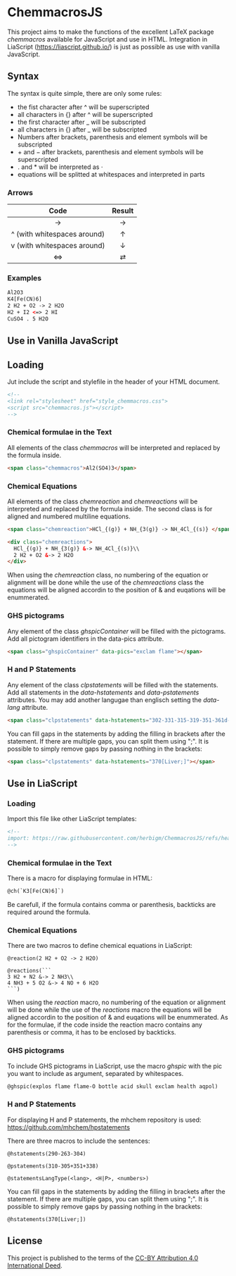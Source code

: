 <!--

author:  Dr. Marcus Herbig
email:   marcus.herbig@chemie.tu-freiberg.de

version: 0.1

comment: This is a plugin for including chemical fomulas into LiaScript. The syntax is similar to the LaTeX package chemmacros.

link:      style_chemmacros.css

script:    chemmacros.js

@ch
<script run-once modify="false">
function chemmacros() {
  if (!window.interpretChemmacros) {
    setTimeout(chemmacros, 100)
    return
  }
    send.lia("HTML: " +interpretChemmacros('@0'))
}
chemmacros()
"LIA: wait"
</script>
@end

@reaction
<script run-once modify="false">
function chemmacros() {
  if (!window.interpretChemmacros) {
    setTimeout(chemmacros, 100)
    return
  }
    send.lia("HTML: <div class=\"chemreaction\">" +interpretChemmacros('@0') + "</div>")
}
chemmacros()
"LIA: wait"
</script>
@end

@reactions
<script run-once modify="false">
function chemmacros() {
  if (!window.interpretChemmacros) {
    setTimeout(chemmacros, 100)
    return
  }
    send.lia("HTML: " +formatReactions(`@'0`))
}
chemmacros()
"LIA: wait"
</script>
@end

@ghspic
<script run-once modify="false">
function ghspic() {
  if (!window.formatPicsLiaScript) {
    setTimeout(ghspic, 100)
    return
  }
  send.lia("LIASCRIPT: " + formatPicsLiaScript('@0'));
}
ghspic()
"LIA: wait"
</script> 
@end

@signalword: <div class="signalword">@0</div>

@statementsLangType
<script run-once modify="false">
async function hpstatements() {
  if (!window.formatStatements) {
    setTimeout(hpstatements, 100)
    return
  }
  send.lia("HTML: " + await formatStatements('@0', '@1', `@'2`))
}
hpstatements()
"LIA: wait"
</script>
@end

@hstatements
  @statementsLangType(en, H, @'0)
@end

@pstatements
  @statementsLangType(en, P, @'0)
@end
-->

# ChemmacrosJS
This project aims to make the functions of the excellent LaTeX package *chemmacros* available for JavaScript and use in HTML. Integration in LiaScript (https://liascript.github.io/) is just as possible as use with vanilla JavaScript.

## Syntax
The syntax is quite simple, there are only some rules:

* the fist character after ^ will be superscripted
* all characters in {} after ^ will be superscripted
* the first character after _ will be subscripted
* all characters in {} after _ will be subscripted
* Numbers after brackets, parenthesis and element symbols will be subscripted
* &plus; and &minus; after brackets, parenthesis and element symbols will be superscripted
* . and * will be interpreted as &middot;
* equations will be splitted at whitespaces and interpreted in parts

### Arrows
| Code | Result |
|:---:|:---:|
| -> | &srarr; |
| ^ (with whitespaces around) | &uparrow; |
| v (with whitespaces around) | &downarrow; |
| <=> | &rlarr; |

### Examples
```html
Al2O3
K4[Fe(CN)6]
2 H2 + O2 -> 2 H2O
H2 + I2 <=> 2 HI
CuSO4 . 5 H2O
```

## Use in Vanilla JavaScript

## Loading
Jut include the script and stylefile in the header of your HTML document.

```html
<!--
<link rel="stylesheet" href="style_chemmacros.css">
<script src="chemmacros.js"></script>
-->
```

### Chemical formulae in the Text
All elements of the class *chemmacros* will be interpreted and replaced by the formula inside.

```html
<span class="chemmacros">Al2(SO4)3</span>
```

### Chemical Equations
All elements of the class *chemreaction* and *chemreactions* will be interpreted and replaced by the formula inside. The second class is for aligned and numbered multiline equations.

```html
<span class="chemreaction">HCl_{(g)} + NH_{3(g)} -> NH_4Cl_{(s)} </span>

<div class="chemreactions">
  HCl_{(g)} + NH_{3(g)} &-> NH_4Cl_{(s)}\\
  2 H2 + O2 &-> 2 H2O
</div>
```

When using the *chemreaction* class, no numbering of the equation or alignment will be done while the use of the *chemreactions* class the equations will be aligned accordin to the position of & and euqations will be enummerated.

### GHS pictograms
Any element of the class *ghspicContainer* will be filled with the pictograms. Add all pictogram identifiers in the data-pics attribute.
```html
<span class="ghspicContainer" data-pics="exclam flame"></span>
```

### H and P Statements
Any element of the class *clpstatements* will be filled with the statements. Add all statements in the *data-hstatements* and *data-pstatements* attributes. You may add another langugae than englisch setting the *data-lang* attribute. 

```html
<span class="clpstatements" data-hstatements="302​‐​331​‐​315​‐​319​‐​351​‐​361d​‐​336​‐​372​‐​412" data-pstatements="201​‐​273​‐​301+312+330​‐​302+352​‐​304+340+311​‐​308+313" data-lang="sv"></span>

```

You can fill gaps in the statements by adding the filling in brackets after the statement. If there are multiple gaps, you can split them using ";". It is possible to simply remove gaps by passing nothing in the brackets:

```html
<span class="clpstatements" data-hstatements="370[Liver;]"></span>

```

## Use in LiaScript

### Loading
Import this file like other LiaScript templates:

```html
<!--
import: https://raw.githubusercontent.com/herbigm/ChemmacrosJS/refs/heads/main/README.md
-->
```

### Chemical formulae in the Text
There is a macro for displaying formulae in HTML:

```html
@ch(`K3[Fe(CN)6]`)
```

Be carefull, if the formula contains comma or parenthesis, backticks are required around the formula.

### Chemical Equations
There are two macros to define chemical equations in LiaScript:

```
@reaction(2 H2 + O2 -> 2 H2O)

@reactions(```
3 H2 + N2 &-> 2 NH3\\
4 NH3 + 5 O2 &-> 4 NO + 6 H2O
```)

```

When using the *reaction* macro, no numbering of the equation or alignment will be done while the use of the *reactions* macro the equations will be aligned accordin to the position of & and euqations will be enummerated. As for the formulae, if the code inside the reaction macro contains any parenthesis or comma, it has to be enclosed by backticks. 

### GHS pictograms
To include GHS pictograms in LiaScript, use the macro *ghspic* with the pic you want to include as argument, separated by whitespaces.

```html
@ghspic(explos flame flame-O bottle acid skull exclam health aqpol)
```

### H and P Statements
For displaying H and P statements, the mhchem repository is used: https://github.com/mhchem/hpstatements

There are three macros to include the sentences:

```
@hstatements(290-263-304)

@pstatements(310-305+351+338)

@statementsLangType(<lang>, <H|P>, <numbers>)

```

You can fill gaps in the statements by adding the filling in brackets after the statement. If there are multiple gaps, you can split them using ";". It is possible to simply remove gaps by passing nothing in the brackets:

```
@hstatements(370[Liver;])
```

## License
This project is published to the terms of the [CC-BY Attribution 4.0 International Deed](https://creativecommons.org/licenses/by/4.0/).
